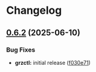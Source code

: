 # Changelog

## [0.6.2](https://github.com/BfArM-MVH/grz-tools/compare/grz-cli-v0.6.1...grz-cli-v0.6.2) (2025-06-10)


### Bug Fixes

* **grzctl:** initial release ([f030e71](https://github.com/BfArM-MVH/grz-tools/commit/f030e711319e1b8271ac3ea5b74216dcae60e5ae))
